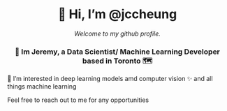 <h1 align="center">👋 Hi, I’m @jccheung</h1>
<p align="center"><i>Welcome to my github profile.</i></p>

<h3 align="center">🌱 Im Jeremy, a Data Scientist/ Machine Learning Developer based in Toronto 🗺️</h3>

👀 I’m interested in deep learning models amd computer vision ✨ and all things machine learning

Feel free to reach out to me for any opportunities

<!---
jccheung/jccheung is a ✨ special ✨ repository because its `README.md` (this file) appears on your GitHub profile.
You can click the Preview link to take a look at your changes.
--->
